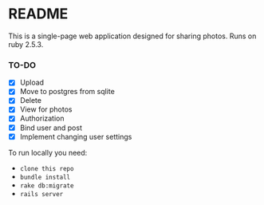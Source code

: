 # README

This is a single-page web application designed for sharing photos.
Runs on ruby 2.5.3.

### TO-DO
- [x] Upload
- [x] Move to postgres from sqlite
- [x] Delete
- [x] View for photos
- [x] Authorization
- [x] Bind user and post
- [x] Implement changing user settings

To run locally you need: 
* `clone this repo`
* `bundle install`
* `rake db:migrate`
* `rails server`
